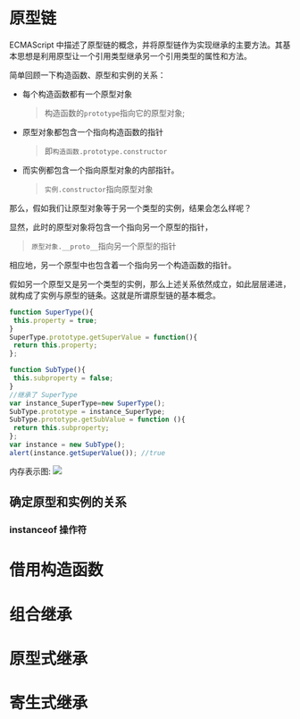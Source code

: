 <!--
 * @Author: your name
 * @Date: 2020-03-05 13:45:11
 * @LastEditTime: 2020-03-05 22:41:14
 * @LastEditors: Please set LastEditors
 * @Description: In User Settings Edit
 * @FilePath: \RW 笔记\JavaScript笔记\面向对象\js中的继承.md
 -->

# 原型链 
ECMAScript 中描述了原型链的概念，并将原型链作为实现继承的主要方法。其基本思想是利用原型让一个引用类型继承另一个引用类型的属性和方法。

简单回顾一下构造函数、原型和实例的关系：
+ 每个构造函数都有一个原型对象
  > 构造函数的`prototype`指向它的原型对象;
+ 原型对象都包含一个指向构造函数的指针
  >即`构造函数.prototype.constructor`
+ 而实例都包含一个指向原型对象的内部指针。
  >`实例.constructor`指向原型对象

 那么，假如我们让原型对象等于另一个类型的实例，结果会怎么样呢？
 
 显然，此时的原型对象将包含一个指向另一个原型的指针，
 >`原型对象.__proto__`指向另一个原型的指针
 
 相应地，另一个原型中也包含着一个指向另一个构造函数的指针。
 
 假如另一个原型又是另一个类型的实例，那么上述关系依然成立，如此层层递进，就构成了实例与原型的链条。这就是所谓原型链的基本概念。

```js
function SuperType(){ 
 this.property = true; 
}
SuperType.prototype.getSuperValue = function(){ 
 return this.property; 
}; 

function SubType(){ 
 this.subproperty = false; 
} 
//继承了 SuperType 
var instance_SuperType=new SuperType(); 
SubType.prototype = instance_SuperType;
SubType.prototype.getSubValue = function (){ 
 return this.subproperty; 
}; 
var instance = new SubType(); 
alert(instance.getSuperValue()); //true
```

内存表示图:
![](https://ae01.alicdn.com/kf/U32ea55cb93c5497a94403991f616864aX.png
)

## 确定原型和实例的关系
### instanceof 操作符

# 借用构造函数

# 组合继承

# 原型式继承

# 寄生式继承

# 